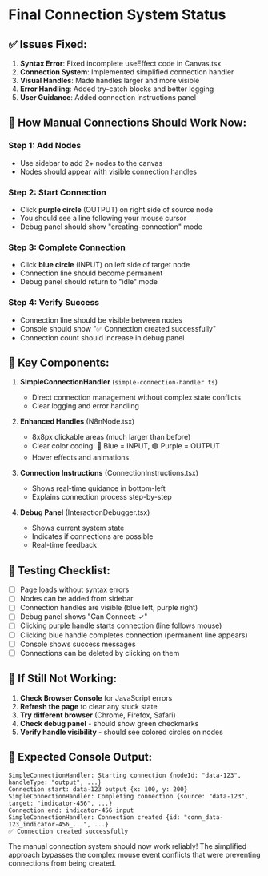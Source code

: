 # Final Connection System Status

## ✅ **Issues Fixed:**

1. **Syntax Error**: Fixed incomplete useEffect code in Canvas.tsx
2. **Connection System**: Implemented simplified connection handler
3. **Visual Handles**: Made handles larger and more visible
4. **Error Handling**: Added try-catch blocks and better logging
5. **User Guidance**: Added connection instructions panel

## 🎯 **How Manual Connections Should Work Now:**

### Step 1: Add Nodes
- Use sidebar to add 2+ nodes to the canvas
- Nodes should appear with visible connection handles

### Step 2: Start Connection
- Click **purple circle** (OUTPUT) on right side of source node
- You should see a line following your mouse cursor
- Debug panel should show "creating-connection" mode

### Step 3: Complete Connection  
- Click **blue circle** (INPUT) on left side of target node
- Connection line should become permanent
- Debug panel should return to "idle" mode

### Step 4: Verify Success
- Connection line should be visible between nodes
- Console should show "✅ Connection created successfully"
- Connection count should increase in debug panel

## 🔧 **Key Components:**

1. **SimpleConnectionHandler** (`simple-connection-handler.ts`)
   - Direct connection management without complex state conflicts
   - Clear logging and error handling

2. **Enhanced Handles** (N8nNode.tsx)
   - 8x8px clickable areas (much larger than before)
   - Clear color coding: 🔵 Blue = INPUT, 🟣 Purple = OUTPUT
   - Hover effects and animations

3. **Connection Instructions** (ConnectionInstructions.tsx)
   - Shows real-time guidance in bottom-left
   - Explains connection process step-by-step

4. **Debug Panel** (InteractionDebugger.tsx)
   - Shows current system state
   - Indicates if connections are possible
   - Real-time feedback

## 🧪 **Testing Checklist:**

- [ ] Page loads without syntax errors
- [ ] Nodes can be added from sidebar
- [ ] Connection handles are visible (blue left, purple right)
- [ ] Debug panel shows "Can Connect: ✓"
- [ ] Clicking purple handle starts connection (line follows mouse)
- [ ] Clicking blue handle completes connection (permanent line appears)
- [ ] Console shows success messages
- [ ] Connections can be deleted by clicking on them

## 🚨 **If Still Not Working:**

1. **Check Browser Console** for JavaScript errors
2. **Refresh the page** to clear any stuck state
3. **Try different browser** (Chrome, Firefox, Safari)
4. **Check debug panel** - should show green checkmarks
5. **Verify handle visibility** - should see colored circles on nodes

## 📝 **Expected Console Output:**

```
SimpleConnectionHandler: Starting connection {nodeId: "data-123", handleType: "output", ...}
Connection start: data-123 output {x: 100, y: 200}
SimpleConnectionHandler: Completing connection {source: "data-123", target: "indicator-456", ...}
Connection end: indicator-456 input
SimpleConnectionHandler: Connection created {id: "conn_data-123_indicator-456_...", ...}
✅ Connection created successfully
```

The manual connection system should now work reliably! The simplified approach bypasses the complex mouse event conflicts that were preventing connections from being created.
